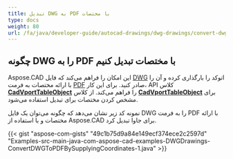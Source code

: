 ```yaml
---
title: تبدیل DWG به PDF با مختصات
type: docs
weight: 80
url: /fa/java/developer-guide/autocad-drawings/dwg-drawings/convert-dwg-to-dwf-with-coordinatesconvert-dwg-to-pdf-with-coordinates/
---
```



## **چگونه DWG را به PDF با مختصات تبدیل کنیم**

Aspose.CAD این امکان را فراهم می‌کند که فایل [DWG](https://docs.fileformat.com/cad/dwg/) اتوکد را بارگذاری کرده و آن را با ارائه مختصات به فرمت [PDF](https://docs.fileformat.com/pdf/) صادر کنید. برای این کار، API کلاس [**CadVportTableObject**](https://reference.aspose.com/cad/java/com.aspose.cad.fileformats.cad.cadtables/CadVportTableObject) را فراهم می‌کند. از کلاس [**CadVportTableObject**](https://reference.aspose.com/cad/java/com.aspose.cad.fileformats.cad.cadtables/CadVportTableObject) برای مشخص کردن مختصات برای تبدیل استفاده می‌شود.

نمونه کد زیر نشان می‌دهد که چگونه می‌توان یک فایل DWG را به فرمت PDF با ارائه مختصات و با استفاده از Aspose.CAD برای جاوا تبدیل کرد.

{{< gist "aspose-com-gists" "49c1b75d9a84e149ecf374ece2c2597d" "Examples-src-main-java-com-aspose-cad-examples-DWGDrawings-ConvertDWGToPDFBySupplyingCoordinates-1.java" >}}
